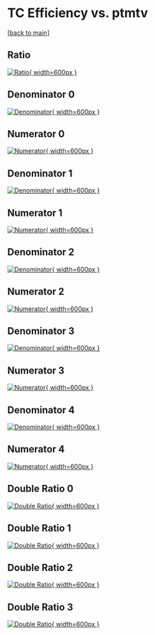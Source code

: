 # TC Efficiency vs. ptmtv

[[back to main](./)]



## Ratio

[![Ratio](../mtv/var/TC_loweta_321_1_eff_ptmtv.png){ width=600px }](../mtv/var/TC_loweta_321_1_eff_ptmtv.pdf)

## Denominator 0

[![Denominator](../mtv/den/TC_loweta_321_1_eff_ptmtv_den0.png){ width=600px }](../mtv/den/TC_loweta_321_1_eff_ptmtv_den0.pdf)

## Numerator 0

[![Numerator](../mtv/num/TC_loweta_321_1_eff_ptmtv_num0.png){ width=600px }](../mtv/num/TC_loweta_321_1_eff_ptmtv_num0.pdf)

## Denominator 1

[![Denominator](../mtv/den/TC_loweta_321_1_eff_ptmtv_den1.png){ width=600px }](../mtv/den/TC_loweta_321_1_eff_ptmtv_den1.pdf)

## Numerator 1

[![Numerator](../mtv/num/TC_loweta_321_1_eff_ptmtv_num1.png){ width=600px }](../mtv/num/TC_loweta_321_1_eff_ptmtv_num1.pdf)

## Denominator 2

[![Denominator](../mtv/den/TC_loweta_321_1_eff_ptmtv_den2.png){ width=600px }](../mtv/den/TC_loweta_321_1_eff_ptmtv_den2.pdf)

## Numerator 2

[![Numerator](../mtv/num/TC_loweta_321_1_eff_ptmtv_num2.png){ width=600px }](../mtv/num/TC_loweta_321_1_eff_ptmtv_num2.pdf)

## Denominator 3

[![Denominator](../mtv/den/TC_loweta_321_1_eff_ptmtv_den3.png){ width=600px }](../mtv/den/TC_loweta_321_1_eff_ptmtv_den3.pdf)

## Numerator 3

[![Numerator](../mtv/num/TC_loweta_321_1_eff_ptmtv_num3.png){ width=600px }](../mtv/num/TC_loweta_321_1_eff_ptmtv_num3.pdf)

## Denominator 4

[![Denominator](../mtv/den/TC_loweta_321_1_eff_ptmtv_den4.png){ width=600px }](../mtv/den/TC_loweta_321_1_eff_ptmtv_den4.pdf)

## Numerator 4

[![Numerator](../mtv/num/TC_loweta_321_1_eff_ptmtv_num4.png){ width=600px }](../mtv/num/TC_loweta_321_1_eff_ptmtv_num4.pdf)

## Double Ratio 0

[![Double Ratio](../mtv/ratio/TC_loweta_321_1_eff_ptmtv_ratio0.png){ width=600px }](../mtv/ratio/TC_loweta_321_1_eff_ptmtv_ratio0.pdf)

## Double Ratio 1

[![Double Ratio](../mtv/ratio/TC_loweta_321_1_eff_ptmtv_ratio1.png){ width=600px }](../mtv/ratio/TC_loweta_321_1_eff_ptmtv_ratio1.pdf)

## Double Ratio 2

[![Double Ratio](../mtv/ratio/TC_loweta_321_1_eff_ptmtv_ratio2.png){ width=600px }](../mtv/ratio/TC_loweta_321_1_eff_ptmtv_ratio2.pdf)

## Double Ratio 3

[![Double Ratio](../mtv/ratio/TC_loweta_321_1_eff_ptmtv_ratio3.png){ width=600px }](../mtv/ratio/TC_loweta_321_1_eff_ptmtv_ratio3.pdf)

